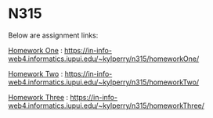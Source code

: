 # N315

Below are assignment links:

[Homework One](https://in-info-web4.informatics.iupui.edu/~kylperry/n315/homeworkOne/) : https://in-info-web4.informatics.iupui.edu/~kylperry/n315/homeworkOne/

[Homework Two](https://in-info-web4.informatics.iupui.edu/~kylperry/n315/homeworkTwo/) : https://in-info-web4.informatics.iupui.edu/~kylperry/n315/homeworkTwo/

[Homework Three](https://in-info-web4.informatics.iupui.edu/~kylperry/n315/homeworkThree/) : https://in-info-web4.informatics.iupui.edu/~kylperry/n315/homeworkThree/
